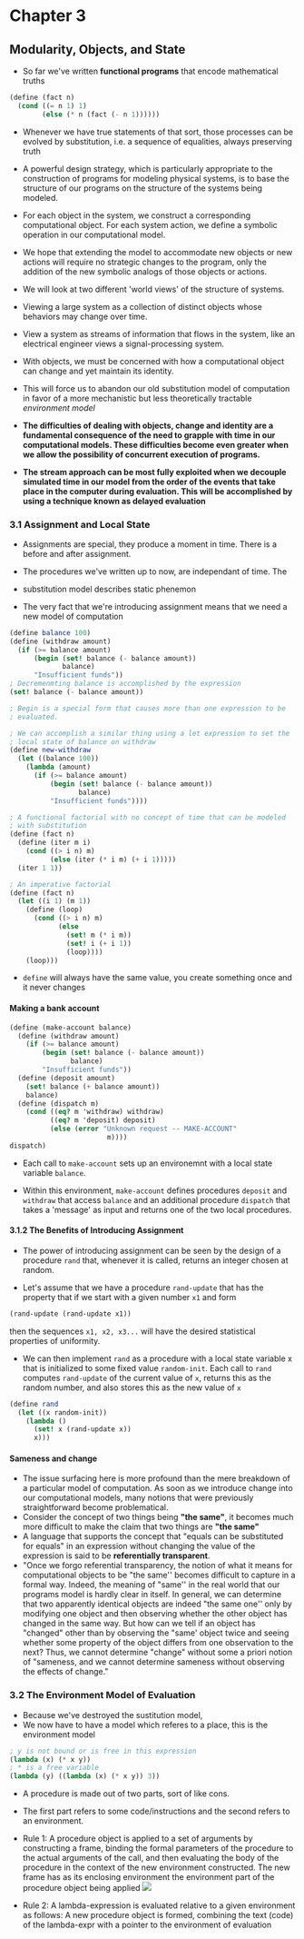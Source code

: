 # Chapter 3 

## Modularity, Objects, and State

- So far we've written __functional programs__ that encode mathematical
truths 
```scm
(define (fact n)
  (cond ((= n 1) 1)
        (else (* n (fact (- n 1))))))
```

- Whenever we have true statements of that sort, those processes can be
evolved by substitution, i.e. a sequence of equalities, always
preserving truth
- A powerful design strategy, which is particularly appropriate to the
construction of programs for modeling physical systems, is to base the
structure of our programs on the structure of the systems being modeled.
- For each object in the system, we construct a corresponding
computational object. For each system action, we define a symbolic
operation in our computational model.
- We hope that extending the model to accommodate new objects or new
actions will require no strategic changes to the program, only the
addition of the new symbolic analogs of those objects or actions.
- We will look at two different 'world views' of the structure of
systems.
- Viewing a large system as a collection of distinct objects whose
behaviors may change over time.
- View a system as streams of information that flows in the system, like
an electrical engineer views a signal-processing system.

- With objects, we must be concerned with how a computational object can
change and yet maintain its identity.
- This will force us to abandon our old substitution model of
computation in favor of a more mechanistic but less theoretically
tractable _environment model_
- __The difficulties of dealing with objects, change and identity are
a fundamental consequence of the need to grapple with time in our
computational models. These difficulties become even greater when we
allow the possibility of concurrent execution of programs.__
- __The stream approach can be most fully exploited when we decouple
simulated time in our model from the order of the events that take place
in the computer during evaluation. This will be accomplished by using
a technique known as delayed evaluation__

### 3.1 Assignment and Local State

- Assignments are special, they produce a moment in time. There is
a before and after assignment.
- The procedures we've written up to now, are independant of time. The
- substitution model describes static phenemon 

- The very fact that we're introducing assignment means that we need
a new model of computation

```scm
(define balance 100) 
(define (withdraw amount)
  (if (>= balance amount)
      (begin (set! balance (- balance amount))
             balance)
      "Insufficient funds"))
; Decremenmting balance is accomplished by the expression
(set! balance (- balance amount))

; Begin is a special form that causes more than one expression to be
; evaluated.

; We can accomplish a similar thing using a let expression to set the
; local state of balance on withdraw
(define new-withdraw
  (let ((balance 100))
    (lambda (amount)
      (if (>= balance amount)
          (begin (set! balance (- balance amount))
                 balance)
          "Insufficient funds"))))

; A functional factorial with no concept of time that can be modeled
; with substitution
(define (fact n)
  (define (iter m i)
    (cond ((> i n) m)
          (else (iter (* i m) (+ i 1)))))
  (iter 1 1))

; An imperative factorial
(define (fact n)
  (let ((i 1) (m 1))
    (define (loop)
      (cond ((> i n) m)
            (else
              (set! m (* i m))
              (set! i (+ i 1))
              (loop))))
    (loop)))
```

- `define` will always have the same value, you create something once
and it never changes

#### Making a bank account

```scm
(define (make-account balance)
  (define (withdraw amount)
    (if (>= balance amount)
        (begin (set! balance (- balance amount))
               balance)
        "Insufficient funds"))
  (define (deposit amount)
    (set! balance (+ balance amount))
    balance)
  (define (dispatch m)
    (cond ((eq? m 'withdraw) withdraw)
          ((eq? m 'deposit) deposit)
          (else (error "Unknown request -- MAKE-ACCOUNT"
                        m))))
dispatch)
```

- Each call to `make-account` sets up an environemnt with a local state
variable `balance`. 

- Within this environment, `make-account` defines procedures `deposit`
and `withdraw` that access `balance` and an additional procedure
`dispatch` that takes a 'message' as input and returns one of the two
local procedures.

#### 3.1.2 The Benefits of Introducing Assignment 

- The power of introducing assignment can be seen by the design of
a procedure `rand` that, whenever it is called, returns an integer
chosen at random.

- Let's assume that we have a procedure `rand-update` that has the
property that if we start with a given number `x1` and form

```scm
(rand-update (rand-update x1))
```

then the sequences `x1, x2, x3...` will have the desired statistical
properties of uniformity.

- We can then implement `rand` as a procedure with a local state
variable x that is initialized to some fixed value `random-init`. Each
call to `rand` computes `rand-update` of the current value of `x`,
returns this as the random number, and also stores this as the new value
of `x`

```scm
(define rand
  (let ((x random-init))
    (lambda ()
      (set! x (rand-update x))
      x)))
```

#### Sameness and change

- The issue surfacing here is more profound than the mere breakdown of
a particular model of computation. As soon as we introduce change into
our computational models, many notions that were previously
straightforward become problematical.
- Consider the concept of two things being __"the same"__, it becomes
much more difficult to make the claim that two things are __"the same"__
- A language that supports the concept that "equals can be substituted
for equals" in an expression without changing the value of the
expression is said to be __referentially transparent__. 
- "Once we forgo referential transparency, the notion of what it means for computational objects to be "the same'' becomes difficult to capture in a formal way. Indeed, the meaning of "same'' in the real world that our programs model is hardly clear in itself. In general, we can determine that two apparently identical objects are indeed "the same one'' only by modifying one object and then observing whether the other object has changed in the same way. But how can we tell if an object has "changed" other than by observing the "same' object twice and seeing whether some property of the object differs from one observation to the next? Thus, we cannot determine "change" without some a priori notion of "sameness, and we cannot determine sameness without observing the effects of change."

### 3.2 The Environment Model of Evaluation

- Because we've destroyed the sustitution model,
- We now have to have a model which referes to a place, this is the
environment model
```scm
; y is not bound or is free in this expression
(lambda (x) (* x y))
; * is a free variable
(lambda (y) ((lambda (x) (* x y)) 3))
```

- A procedure is made out of two parts, sort of like cons. 

- The first part refers to some code/instructions and the second refers to an
environment.

- Rule 1: A procedure object is applied to a set of arguments by
constructing a frame, binding the formal parameters of the procedure to
the actual arguments of the call, and then evaluating the body of the
procedure in the context of the new environment constructed. The new
frame has as its enclosing environment the environment part of the
procedure object being applied ![](https://i.imgur.com/SPi4Vnb.png)
- Rule 2: A lambda-expression is evaluated relative to a given
environment as follows: A new procedure object is formed, combining the
text (code) of the lambda-expr with a pointer to the environment of
evaluation
